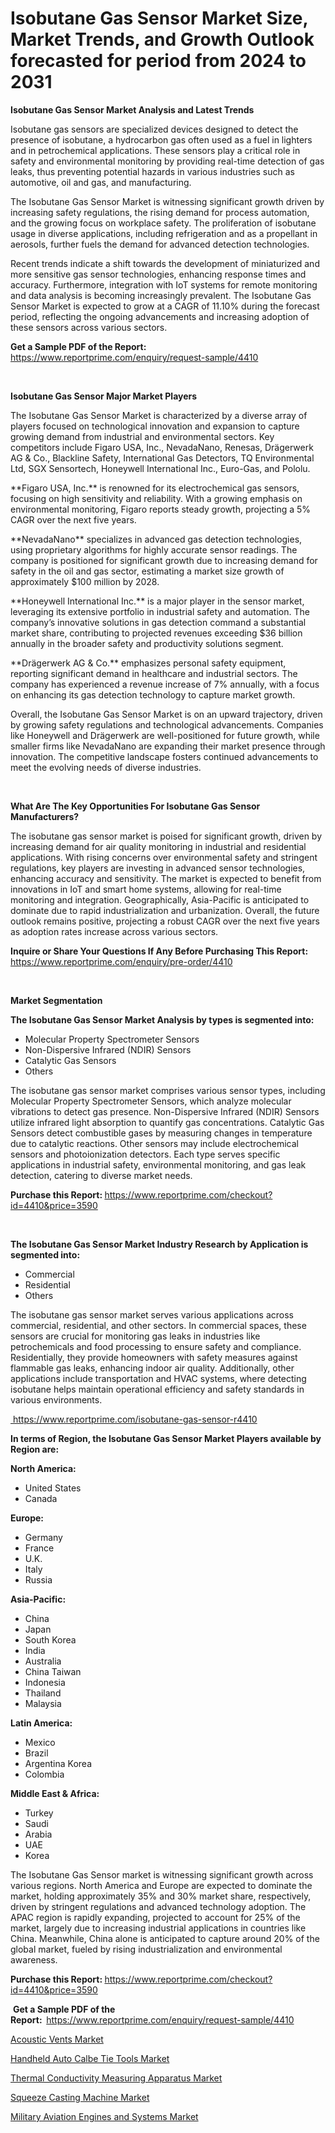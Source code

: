 <p><h1>Isobutane Gas Sensor Market Size, Market Trends, and Growth Outlook forecasted for period from 2024 to 2031</h1></p><p><strong>Isobutane Gas Sensor Market Analysis and Latest Trends</strong></p>
<p><p>Isobutane gas sensors are specialized devices designed to detect the presence of isobutane, a hydrocarbon gas often used as a fuel in lighters and in petrochemical applications. These sensors play a critical role in safety and environmental monitoring by providing real-time detection of gas leaks, thus preventing potential hazards in various industries such as automotive, oil and gas, and manufacturing.</p><p>The Isobutane Gas Sensor Market is witnessing significant growth driven by increasing safety regulations, the rising demand for process automation, and the growing focus on workplace safety. The proliferation of isobutane usage in diverse applications, including refrigeration and as a propellant in aerosols, further fuels the demand for advanced detection technologies. </p><p>Recent trends indicate a shift towards the development of miniaturized and more sensitive gas sensor technologies, enhancing response times and accuracy. Furthermore, integration with IoT systems for remote monitoring and data analysis is becoming increasingly prevalent. The Isobutane Gas Sensor Market is expected to grow at a CAGR of 11.10% during the forecast period, reflecting the ongoing advancements and increasing adoption of these sensors across various sectors.</p></p>
<p><strong>Get a Sample PDF of the Report:&nbsp;</strong> <a href="https://www.reportprime.com/enquiry/request-sample/4410">https://www.reportprime.com/enquiry/request-sample/4410</a></p>
<p>&nbsp;</p>
<p><strong>Isobutane Gas Sensor Major Market Players</strong></p>
<p><p>The Isobutane Gas Sensor Market is characterized by a diverse array of players focused on technological innovation and expansion to capture growing demand from industrial and environmental sectors. Key competitors include Figaro USA, Inc., NevadaNano, Renesas, Drägerwerk AG & Co., Blackline Safety, International Gas Detectors, TQ Environmental Ltd, SGX Sensortech, Honeywell International Inc., Euro-Gas, and Pololu.</p><p>**Figaro USA, Inc.** is renowned for its electrochemical gas sensors, focusing on high sensitivity and reliability. With a growing emphasis on environmental monitoring, Figaro reports steady growth, projecting a 5% CAGR over the next five years.</p><p>**NevadaNano** specializes in advanced gas detection technologies, using proprietary algorithms for highly accurate sensor readings. The company is positioned for significant growth due to increasing demand for safety in the oil and gas sector, estimating a market size growth of approximately $100 million by 2028.</p><p>**Honeywell International Inc.** is a major player in the sensor market, leveraging its extensive portfolio in industrial safety and automation. The company’s innovative solutions in gas detection command a substantial market share, contributing to projected revenues exceeding $36 billion annually in the broader safety and productivity solutions segment.</p><p>**Drägerwerk AG & Co.** emphasizes personal safety equipment, reporting significant demand in healthcare and industrial sectors. The company has experienced a revenue increase of 7% annually, with a focus on enhancing its gas detection technology to capture market growth.</p><p>Overall, the Isobutane Gas Sensor Market is on an upward trajectory, driven by growing safety regulations and technological advancements. Companies like Honeywell and Drägerwerk are well-positioned for future growth, while smaller firms like NevadaNano are expanding their market presence through innovation. The competitive landscape fosters continued advancements to meet the evolving needs of diverse industries.</p></p>
<p>&nbsp;</p>
<p><strong>What Are The Key Opportunities For Isobutane Gas Sensor Manufacturers?</strong></p>
<p><p>The isobutane gas sensor market is poised for significant growth, driven by increasing demand for air quality monitoring in industrial and residential applications. With rising concerns over environmental safety and stringent regulations, key players are investing in advanced sensor technologies, enhancing accuracy and sensitivity. The market is expected to benefit from innovations in IoT and smart home systems, allowing for real-time monitoring and integration. Geographically, Asia-Pacific is anticipated to dominate due to rapid industrialization and urbanization. Overall, the future outlook remains positive, projecting a robust CAGR over the next five years as adoption rates increase across various sectors.</p></p>
<p><strong>Inquire or Share Your Questions If Any Before Purchasing This Report:</strong> <a href="https://www.reportprime.com/enquiry/pre-order/4410">https://www.reportprime.com/enquiry/pre-order/4410</a></p>
<p>&nbsp;</p>
<p><strong>Market Segmentation</strong></p>
<p><strong>The Isobutane Gas Sensor Market Analysis by types is segmented into:</strong></p>
<p><ul><li>Molecular Property Spectrometer Sensors</li><li>Non-Dispersive Infrared (NDIR) Sensors</li><li>Catalytic Gas Sensors</li><li>Others</li></ul></p>
<p><p>The isobutane gas sensor market comprises various sensor types, including Molecular Property Spectrometer Sensors, which analyze molecular vibrations to detect gas presence. Non-Dispersive Infrared (NDIR) Sensors utilize infrared light absorption to quantify gas concentrations. Catalytic Gas Sensors detect combustible gases by measuring changes in temperature due to catalytic reactions. Other sensors may include electrochemical sensors and photoionization detectors. Each type serves specific applications in industrial safety, environmental monitoring, and gas leak detection, catering to diverse market needs.</p></p>
<p><strong>Purchase this Report:&nbsp;</strong><a href="https://www.reportprime.com/checkout?id=4410&price=3590">https://www.reportprime.com/checkout?id=4410&price=3590</a></p>
<p>&nbsp;</p>
<p><strong>The Isobutane Gas Sensor Market Industry Research by Application is segmented into:</strong></p>
<p><ul><li>Commercial</li><li>Residential</li><li>Others</li></ul></p>
<p><p>The isobutane gas sensor market serves various applications across commercial, residential, and other sectors. In commercial spaces, these sensors are crucial for monitoring gas leaks in industries like petrochemicals and food processing to ensure safety and compliance. Residentially, they provide homeowners with safety measures against flammable gas leaks, enhancing indoor air quality. Additionally, other applications include transportation and HVAC systems, where detecting isobutane helps maintain operational efficiency and safety standards in various environments.</p></p>
<p><a href="https://www.reportprime.com/isobutane-gas-sensor-r4410">&nbsp;https://www.reportprime.com/isobutane-gas-sensor-r4410</a></p>
<p><strong>In terms of Region, the Isobutane Gas Sensor Market Players available by Region are:</strong></p>
<p>
    <p> <strong> North America: </strong>
        <ul>
            <li>United States</li>
            <li>Canada</li>
        </ul>
        </p> 
    <p> <strong> Europe: </strong>
        <ul>
            <li>Germany</li>
            <li>France</li>
            <li>U.K.</li>
            <li>Italy</li>
            <li>Russia</li>
        </ul>
        </p> 
    <p> <strong> Asia-Pacific: </strong>
        <ul>
            <li>China</li>
            <li>Japan</li>
            <li>South Korea</li>
            <li>India</li>
            <li>Australia</li>
            <li>China Taiwan</li>
            <li>Indonesia</li>
            <li>Thailand</li>
            <li>Malaysia</li>
        </ul>
        </p> 
    <p> <strong> Latin America: </strong>
        <ul>
            <li>Mexico</li>
            <li>Brazil</li>
            <li>Argentina Korea</li>
            <li>Colombia</li>
        </ul>
        </p> 
    <p> <strong> Middle East & Africa: </strong>
        <ul>
            <li>Turkey</li>
            <li>Saudi</li>
            <li>Arabia</li>
            <li>UAE</li>
            <li>Korea</li>
        </ul>
    </p>
    </p>
<p><p>The Isobutane Gas Sensor market is witnessing significant growth across various regions. North America and Europe are expected to dominate the market, holding approximately 35% and 30% market share, respectively, driven by stringent regulations and advanced technology adoption. The APAC region is rapidly expanding, projected to account for 25% of the market, largely due to increasing industrial applications in countries like China. Meanwhile, China alone is anticipated to capture around 20% of the global market, fueled by rising industrialization and environmental awareness.</p></p>
<p><strong>Purchase this Report: </strong><a href="https://www.reportprime.com/checkout?id=4410&price=3590">https://www.reportprime.com/checkout?id=4410&price=3590</a></p>
<p>&nbsp;<strong>Get a Sample PDF of the Report:&nbsp;&nbsp;</strong><a href="https://www.reportprime.com/enquiry/request-sample/4410">https://www.reportprime.com/enquiry/request-sample/4410</a></p>
<p><strong></strong></p>
<p><p><a href="https://www.linkedin.com/pulse/acoustic-vents-market-trends-growth-outlook-2024--fuezf?trackingId=P8OaRizVRVa4QmZT3eum2w%3D%3D">Acoustic Vents Market</a></p><p><a href="https://issuu.com/reportprime-2/docs/handheld-auto-calbe-tie-tools-marke_99dce12aa43253">Handheld Auto Calbe Tie Tools Market</a></p><p><a href="https://www.linkedin.com/pulse/global-thermal-conductivity-measuring-apparatus-market-wvtqf?trackingId=D87BmuRqRqCzSwXlQZqNmg%3D%3D">Thermal Conductivity Measuring Apparatus Market</a></p><p><a href="https://www.linkedin.com/pulse/squeeze-casting-machine-industry-forecast-market-shifts-strategic-1bbnf?trackingId=gYZyLhFGTZaJNnWyswJ71A%3D%3D">Squeeze Casting Machine Market</a></p><p><a href="https://issuu.com/reportprime-2/docs/military-aviation-engines-and-syste_f08f8bd2c4901e">Military Aviation Engines and Systems Market</a></p></p>